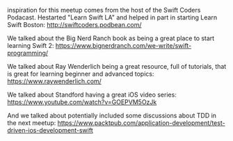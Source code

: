 inspiration for this meetup comes from the host of the Swift Coders Podacast. Hestarted "Learn Swift LA" and helped in part in starting Learn Swift Boston: http://swiftcoders.podbean.com/

We talked about the Big Nerd Ranch book as being a great place to start learning Swift 2: https://www.bignerdranch.com/we-write/swift-programming/

We talked about Ray Wenderlich being a great resource, full of tutorials, that is great for learning beginner and advanced topics: https://www.raywenderlich.com/

We talked about Standford having a great iOS video series: https://www.youtube.com/watch?v=GOEPVM5OzJk

And we talked about potentially included some discussions about TDD in the next meetup: https://www.packtpub.com/application-development/test-driven-ios-development-swift
